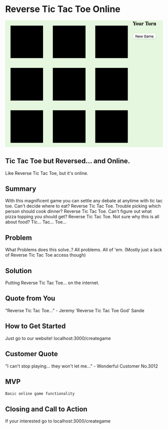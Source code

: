 # Reverse Tic Tac Toe Online #
  ![Alt text](examplescreen.png)
	

<!-- 
> This material was originally posted [here](http://www.quora.com/What-is-Amazons-approach-to-product-development-and-product-management). It is reproduced here for posterities sake.

There is an approach called "working backwards" that is widely used at Amazon. They work backwards from the customer, rather than starting with an idea for a product and trying to bolt customers onto it. While working backwards can be applied to any specific product decision, using this approach is especially important when developing new products or features.

For new initiatives a product manager typically starts by writing an internal press release announcing the finished product. The target audience for the press release is the new/updated product's customers, which can be retail customers or internal users of a tool or technology. Internal press releases are centered around the customer problem, how current solutions (internal or external) fail, and how the new product will blow away existing solutions.

If the benefits listed don't sound very interesting or exciting to customers, then perhaps they're not (and shouldn't be built). Instead, the product manager should keep iterating on the press release until they've come up with benefits that actually sound like benefits. Iterating on a press release is a lot less expensive than iterating on the product itself (and quicker!).

If the press release is more than a page and a half, it is probably too long. Keep it simple. 3-4 sentences for most paragraphs. Cut out the fat. Don't make it into a spec. You can accompany the press release with a FAQ that answers all of the other business or execution questions so the press release can stay focused on what the customer gets. My rule of thumb is that if the press release is hard to write, then the product is probably going to suck. Keep working at it until the outline for each paragraph flows. 

Oh, and I also like to write press-releases in what I call "Oprah-speak" for mainstream consumer products. Imagine you're sitting on Oprah's couch and have just explained the product to her, and then you listen as she explains it to her audience. That's "Oprah-speak", not "Geek-speak".

Once the project moves into development, the press release can be used as a touchstone; a guiding light. The product team can ask themselves, "Are we building what is in the press release?" If they find they're spending time building things that aren't in the press release (overbuilding), they need to ask themselves why. This keeps product development focused on achieving the customer benefits and not building extraneous stuff that takes longer to build, takes resources to maintain, and doesn't provide real customer benefit (at least not enough to warrant inclusion in the press release).
 -->

## Tic Tac Toe but Reversed... and Online. ##
  Like Reverse Tic Tac Toe, but it's online.

## Summary ##
  With this magnificent game you can settle any debate at anytime with tic tac toe. Can't decide where to eat? Reverse Tic Tac Toe. Trouble picking which person should cook dinner? Reverse Tic Tac Toe. Can't figure out what pizza topping you should get? Reverse Tic Tac Toe. Not sure why this is all about food? Tic... Tac... Toe...

## Problem ##
  What Problems does this solve..? All problems. All of 'em. (Mostly just a lack of Reverse Tic Tac Toe access though)

## Solution ##
  Putting Reverse Tic Tac Toe... on the internet.

## Quote from You ##
  "Reverse Tic Tac Toe..." - Jeremy 'Reverse Tic Tac Toe God' Sande

## How to Get Started ##
  Just go to our website! localhost:3000/creategame

## Customer Quote ##
  "I can't stop playing... they won't let me..." - Wonderful Customer No.3012

## MVP ##
	Basic online game functionality

## Closing and Call to Action ##
  If your interested go to localhost:3000/creategame
